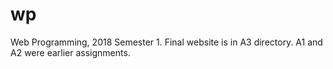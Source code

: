 # wp

Web Programming, 2018 Semester 1.
Final website is in A3 directory. A1 and A2 were earlier assignments.
